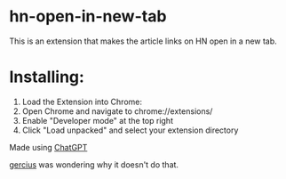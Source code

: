 # hn-open-in-new-tab
This is an extension that makes the article links on HN open in a new tab.

# Installing:
  1. Load the Extension into Chrome:
  1. Open Chrome and navigate to chrome://extensions/
  1. Enable "Developer mode" at the top right
  1. Click "Load unpacked" and select your extension directory

Made using [ChatGPT](https://chat.openai.com/share/c3c0e543-cfd4-413f-905f-adf9a673db6d) 

[gercius](https://news.ycombinator.com/item?id=40263016) was wondering why it doesn't do that.

